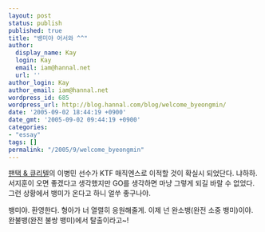 ```yaml
---
layout: post
status: publish
published: true
title: "뱅미야 어서와 ^^"
author:
  display_name: Kay
  login: Kay
  email: iam@hannal.net
  url: ''
author_login: Kay
author_email: iam@hannal.net
wordpress_id: 685
wordpress_url: http://blog.hannal.com/blog/welcome_byeongmin/
date: '2005-09-02 18:44:19 +0900'
date_gmt: '2005-09-02 09:44:19 +0900'
categories:
- "essay"
tags: []
permalink: "/2005/9/welcome_byeongmin"
---
```

<p><a href="http://www.fighterforum.com/news/news_read.asp?cat=ISS&idx=7262">팬택 & 큐리텔</a>의 이병민 선수가 KTF 매직엔스로 이적할 것이 확실시 되었단다. 냐하하. 서지훈이 오면 좋겠다고 생각했지만 GO를 생각하면 마냥 그렇게 되길 바랄 수 없었다. 그런 상황에서 뱅미가 온다고 하니 얼쑤 좋구나야.</p>
<p>뱅미야. 환영한다. 형아가 너 열렬히 응원해줄게. 이제 넌 완소뱅(완전 소중 뱅미)이야. 완불뱅(완전 불쌍 뱅미)에서 탈출이라고~!</p>

